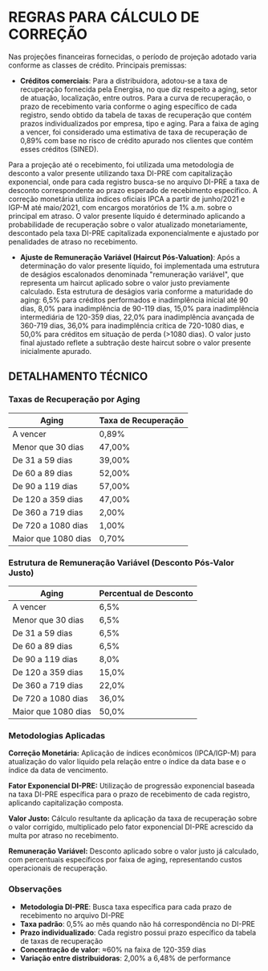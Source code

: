 # REGRAS PARA CÁLCULO DE CORREÇÃO

Nas projeções financeiras fornecidas, o período de projeção adotado varia conforme as classes de crédito. Principais premissas:

- **Créditos comerciais**: Para a distribuidora, adotou-se a taxa de recuperação fornecida pela Energisa, no que diz respeito a aging, setor de atuação, localização, entre outros. Para a curva de recuperação, o prazo de recebimento varia conforme o aging específico de cada registro, sendo obtido da tabela de taxas de recuperação que contém prazos individualizados por empresa, tipo e aging. Para a faixa de aging a vencer, foi considerado uma estimativa de taxa de recuperação de 0,89% com base no risco de crédito apurado nos clientes que contém esses créditos (SINED).

Para a projeção até o recebimento, foi utilizada uma metodologia de desconto a valor presente utilizando taxa DI-PRE com capitalização exponencial, onde para cada registro busca-se no arquivo DI-PRE a taxa de desconto correspondente ao prazo esperado de recebimento específico. A correção monetária utiliza índices oficiais IPCA a partir de junho/2021 e IGP-M até maio/2021, com encargos moratórios de 1% a.m. sobre o principal em atraso. O valor presente líquido é determinado aplicando a probabilidade de recuperação sobre o valor atualizado monetariamente, descontado pela taxa DI-PRE capitalizada exponencialmente e ajustado por penalidades de atraso no recebimento.

- **Ajuste de Remuneração Variável (Haircut Pós-Valuation)**: Após a determinação do valor presente líquido, foi implementada uma estrutura de deságios escalonados denominada "remuneração variável", que representa um haircut aplicado sobre o valor justo previamente calculado. Esta estrutura de deságios varia conforme a maturidade do aging: 6,5% para créditos performados e inadimplência inicial até 90 dias, 8,0% para inadimplência de 90-119 dias, 15,0% para inadimplência intermediária de 120-359 dias, 22,0% para inadimplência avançada de 360-719 dias, 36,0% para inadimplência crítica de 720-1080 dias, e 50,0% para créditos em situação de perda (>1080 dias). O valor justo final ajustado reflete a subtração deste haircut sobre o valor presente inicialmente apurado.

## DETALHAMENTO TÉCNICO

### Taxas de Recuperação por Aging
| Aging | Taxa de Recuperação |
|-------|-------------------|
| A vencer | 0,89% |
| Menor que 30 dias | 47,00% |
| De 31 a 59 dias | 39,00% |
| De 60 a 89 dias | 52,00% |
| De 90 a 119 dias | 57,00% |
| De 120 a 359 dias | 47,00% |
| De 360 a 719 dias | 2,00% |
| De 720 a 1080 dias | 1,00% |
| Maior que 1080 dias | 0,70% |

### Estrutura de Remuneração Variável (Desconto Pós-Valor Justo)
| Aging | Percentual de Desconto |
|-------|----------------------|
| A vencer | 6,5% |
| Menor que 30 dias | 6,5% |
| De 31 a 59 dias | 6,5% |
| De 60 a 89 dias | 6,5% |
| De 90 a 119 dias | 8,0% |
| De 120 a 359 dias | 15,0% |
| De 360 a 719 dias | 22,0% |
| De 720 a 1080 dias | 36,0% |
| Maior que 1080 dias | 50,0% |

### Metodologias Aplicadas

**Correção Monetária:**
Aplicação de índices econômicos (IPCA/IGP-M) para atualização do valor líquido pela relação entre o índice da data base e o índice da data de vencimento.

**Fator Exponencial DI-PRE:**
Utilização de progressão exponencial baseada na taxa DI-PRE específica para o prazo de recebimento de cada registro, aplicando capitalização composta.

**Valor Justo:**
Cálculo resultante da aplicação da taxa de recuperação sobre o valor corrigido, multiplicado pelo fator exponencial DI-PRE acrescido da multa por atraso no recebimento.

**Remuneração Variável:**
Desconto aplicado sobre o valor justo já calculado, com percentuais específicos por faixa de aging, representando custos operacionais de recuperação.

### Observações
- **Metodologia DI-PRE**: Busca taxa específica para cada prazo de recebimento no arquivo DI-PRE
- **Taxa padrão**: 0,5% ao mês quando não há correspondência no DI-PRE
- **Prazo individualizado**: Cada registro possui prazo específico da tabela de taxas de recuperação
- **Concentração de valor**: ≈60% na faixa de 120-359 dias
- **Variação entre distribuidoras**: 2,00% a 6,48% de performance
